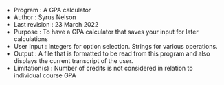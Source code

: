 * Program       : A GPA calculator
* Author        : Syrus Nelson
* Last revision : 23 March 2022
* Purpose       : To have a GPA calculator that saves your input for later calculations
* User Input    : Integers for option selection. Strings for various operations.
* Output        : A file that is formatted to be read from this program and also displays the current transcript of the user.
* Limitation(s) : Number of credits is not considered in relation to individual course GPA
